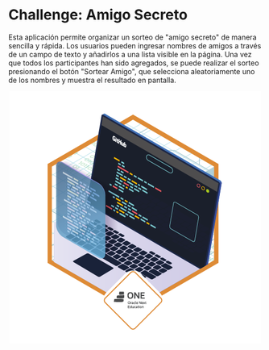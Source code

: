 # Challenge: Amigo Secreto

Esta aplicación permite organizar un sorteo de "amigo secreto" de manera sencilla y rápida. Los usuarios pueden ingresar nombres de amigos a través de un campo de texto y añadirlos a una lista visible en la página. Una vez que todos los participantes han sido agregados, se puede realizar el sorteo presionando el botón "Sortear Amigo", que selecciona aleatoriamente uno de los nombres y muestra el resultado en pantalla.

<p align="center">
  <img src="https://github.com/AgustinMartinez7/ONE-challenge-amigo-secreto/blob/main/assets/Insignia.png" alt="Insignia"/>
</p>

